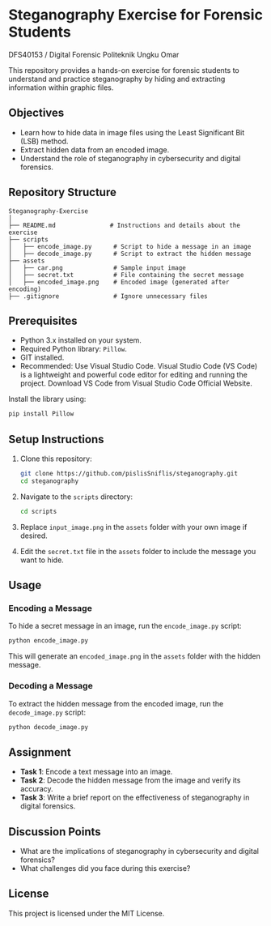 # Steganography Exercise for Forensic Students
DFS40153 / Digital Forensic
Politeknik Ungku Omar

This repository provides a hands-on exercise for forensic students to understand and practice steganography by hiding and extracting information within graphic files.

## Objectives
- Learn how to hide data in image files using the Least Significant Bit (LSB) method.
- Extract hidden data from an encoded image.
- Understand the role of steganography in cybersecurity and digital forensics.

## Repository Structure
```
Steganography-Exercise
│
├── README.md               # Instructions and details about the exercise
├── scripts
│   ├── encode_image.py      # Script to hide a message in an image
│   ├── decode_image.py      # Script to extract the hidden message
├── assets
│   ├── car.png              # Sample input image
│   ├── secret.txt           # File containing the secret message
│   ├── encoded_image.png    # Encoded image (generated after encoding)
├── .gitignore               # Ignore unnecessary files
```

## Prerequisites
- Python 3.x installed on your system.
- Required Python library: `Pillow`.
- GIT installed.
- Recommended: Use Visual Studio Code. Visual Studio Code (VS Code) is a lightweight and powerful code editor for editing and running the project.
Download VS Code from Visual Studio Code Official Website.

Install the library using:
```bash
pip install Pillow
```

## Setup Instructions
1. Clone this repository:
   ```bash
   git clone https://github.com/pislisSniflis/steganography.git
   cd steganography
   ```

2. Navigate to the `scripts` directory:
   ```bash
   cd scripts
   ```

3. Replace `input_image.png` in the `assets` folder with your own image if desired.
4. Edit the `secret.txt` file in the `assets` folder to include the message you want to hide.

## Usage

### Encoding a Message
To hide a secret message in an image, run the `encode_image.py` script:
```bash
python encode_image.py
```

This will generate an `encoded_image.png` in the `assets` folder with the hidden message.

### Decoding a Message
To extract the hidden message from the encoded image, run the `decode_image.py` script:
```bash
python decode_image.py
```

## Assignment
- **Task 1**: Encode a text message into an image.
- **Task 2**: Decode the hidden message from the image and verify its accuracy.
- **Task 3**: Write a brief report on the effectiveness of steganography in digital forensics.

## Discussion Points
- What are the implications of steganography in cybersecurity and digital forensics?
- What challenges did you face during this exercise?

## License
This project is licensed under the MIT License.
